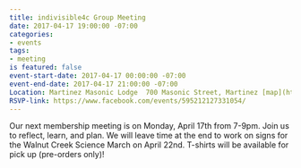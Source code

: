 ```yaml
---
title: indivisible4c Group Meeting
date: 2017-04-17 19:00:00 -07:00
categories:
- events
tags:
- meeting
is featured: false
event-start-date: 2017-04-17 00:00:00 -07:00
event-end-date: 2017-04-17 21:00:00 -07:00
Location: Martinez Masonic Lodge  700 Masonic Street, Martinez [map](https://www.google.com/maps/place/700+Masonic+St,+Martinez,+CA+94553/@38.0156276,-122.1370015,17z/data=!3m1!4b1!4m5!3m4!1s0x80856f814cd4750d:0x8c8571cb5669a007!8m2!3d38.0156276!4d-122.1348128)
RSVP-link: https://www.facebook.com/events/595212127331054/
---
```


Our next membership meeting is on Monday, April 17th from 7-9pm. Join us to reflect, learn, and plan. We will leave time at the end to work on signs for the Walnut Creek Science March on April 22nd. T-shirts will be available for pick up (pre-orders only)!
